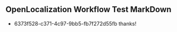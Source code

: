 ## OpenLocalization Workflow Test MarkDown
* 6373f528-c371-4c97-9bb5-fb7f272d55fb thanks!

<!--HONumber=Aug16_HO3-->


